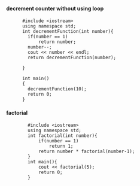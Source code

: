 #### decrement counter without using loop

          #include <iostream>
          using namespace std;
          int decrementFunction(int number){
            if(number == 1)
                return number;
            number--;
            cout << number << endl;
            return decrementFunction(number);

          }

          int main()
          {
            decrementFunction(10);
            return 0;
          }



#### factorial

            #include <iostream>
            using namespace std;
            int factorial(int number){
                if(number == 1)
                    return 1;
                return number * factorial(number-1);
            }
            int main(){
                cout << factorial(5);
                return 0;
            }
